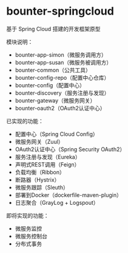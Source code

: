# bounter-springcloud
基于 Spring Cloud 搭建的开发框架原型

模块说明：
- bounter-app-simon（微服务调用方）
- bounter-app-susan（微服务被调用方）
- bounter-common（公共工具）
- bounter-config-repo（配置中心仓库）
- bounter-config（配置中心）
- bounter-discovery（服务注册与发现）
- bounter-gateway（微服务网关）
- bounter-oauth2（OAuth2认证中心）

已实现的功能：
   - 配置中心（Spring Cloud Config）
   - 微服务网关（Zuul）
   - OAuth2认证中心（Spring Security OAuth2）
   - 服务注册与发现（Eureka）
   - 声明式REST调用（Feign）
   - 负载均衡（Ribbon）
   - 断路器（Hystrix）
   - 微服务跟踪（Sleuth）
   - 部署到Docker（dockerfile-maven-plugin）
   - 日志聚合（GrayLog + Logspout）
   
   
即将实现的功能：
  - 微服务监控
  - 微服务控制台
  - 分布式事务
   
